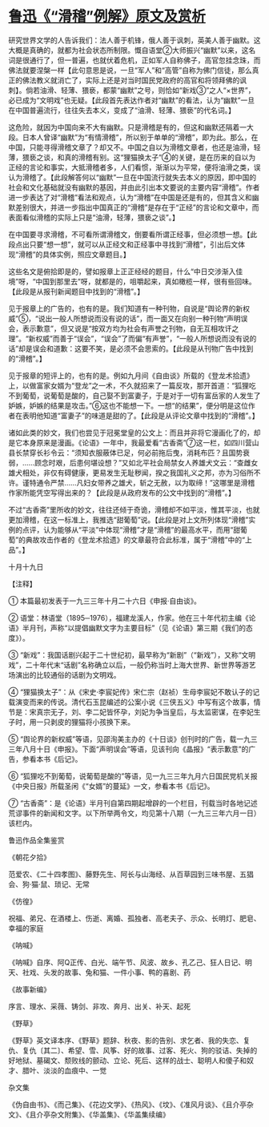 # [鲁迅《“滑稽”例解》原文及赏析](https://www.vrrw.net/wx/8234.html)

研究世界文学的人告诉我们：法人善于机锋，俄人善于讽刺，英美人善于幽默。这大概是真确的，就都为社会状态所制限。慨自语堂②大师振兴“幽默”以来，这名词是很通行了，但一普遍，也就伏着危机，正如军人自称佛子，高官忽挂念珠，而佛法就要涅槃一样【此句意思是说，一旦“军人”和“高管”自称为佛门信徒，那么真正的佛法教义就消亡了，实际上还是对当时国民党政府的高官和将领拜佛的讽刺】。倘若油滑、轻薄、猥亵，都蒙“幽默”之号，则恰如“新戏③”之人“×世界”，必已成为“文明戏”也无疑。【此段首先表达作者对“幽默”的看法，认为“幽默”一旦在中国普遍流行，往往失去本义，变成了“油滑、轻薄、猥亵”的代名词。】



这危险，就因为中国向来不大有幽默。只是滑稽是有的，但这和幽默还隔着一大段。日本人曾译“幽默”为“有情滑稽”，所以别于单单的“滑稽”，即为此。那么，在中国，只能寻得滑稽文章了？却又不。中国之自以为滑稽文章者，也还是油滑，轻薄，猥亵之谈，和真的滑稽有别。这“狸猫换太子”④的关键，是在历来的自以为正经的言论和事实，大抵滑稽者多，人们看惯，渐渐以为平常，便将油滑之类，误认为滑稽了。【此段解答何以“幽默”一旦在中国流行就失去本义的原因，即中国的社会和文化基础就没有幽默的基因，并由此引出本文要说的主要内容“滑稽”。作者进一步表达了对“滑稽”看法和观点，认为“滑稽”在中国是还是有的，但其含义和幽默差别很大，并进一步指出中国真正的“滑稽”是存在于“正经”的言论和文章中，而表面看似滑稽的实际上只是“油滑，轻薄，猥亵之谈”。】

在中国要寻求滑稽，不可看所谓滑稽文，倒要看所谓正经事，但必须想一想。【此段点出只要“想一想”，就可以从正经文和正经事中寻找到“滑稽”，引出后文体现“滑稽”的具体实例，照应文章题目。】

这些名文是俯拾即是的，譬如报章上正正经经的题目，什么“中日交涉渐入佳境”呀，“中国到那里去”呀，就都是的，咀嚼起来，真如橄榄一样，很有些回味。【此段是从报刊新闻题目中找到的“滑稽”。】

见于报章上的广告的，也有的是。我们知道有一种刊物，自说是“舆论界的新权威”⑤，“说出一般人所想说而没有说的话”，而一面又在向别一种刊物“声明误会，表示歉意”，但又说是“按双方均为社会有声誉之刊物，自无互相攻讦之理”。“新权威”而善于“误会”，“误会”了而偏“有声誉”，“一般人所想说而没有说的话”却是误会和道歉：这要不笑，是必须不会思索的。【此段是从刊物广告中找到的“滑稽”。】

见于报章的短评上的，也有的是。例如九月间《自由谈》所载的《登龙术拾遗》上，以做富家女婿为“登龙”之一术，不久就招来了一篇反攻，那开首道：“狐狸吃不到葡萄，说葡萄是酸的，自己娶不到富妻子，于是对于一切有富岳家的人发生了妒嫉，妒嫉的结果是攻击。”⑥这也不能想一下。一想“的结果”，便分明是这位作者在表明他知道“富妻子”的味道是甜的了。【此段是从评论文章中找到的“滑稽”。】

诸如此类的妙文，我们也尝见于冠冕堂皇的公文上：而且并非将它漫画化了的，却是它本身原来是漫画。《论语》一年中，我最爱看“古香斋”⑦这一栏，如四川营山县长禁穿长衫令云：“须知衣服蔽体已足，何必前拖后曳，消耗布匹？且国势衰弱，……顾念时艰，后患何堪设想？”又如北平社会局禁女人养雄犬文云：“查雌女雄犬相处，非仅有碍健康，更易发生无耻秽闻，揆之我国礼义之邦，亦为习俗所不许。谨特通令严禁……凡妇女带养之雄犬，斩之无赦，以为取缔！”这哪里是滑稽作家所能凭空写得出来的？【此段是从政府发布的公文中找到的“滑稽”。】

不过“古香斋”里所收的妙文，往往还倾于奇诡，滑稽却不如平淡，惟其平淡，也就更加滑稽，在这一标准上，我推选“甜葡萄”说。【此段是对上文所列体现“滑稽”实例的点评，认为能够从“平淡”中体现“滑稽”才是“滑稽”的最高水平，而用“甜葡萄”的典故攻击作者的《登龙术拾遗》的文章最符合此标准，属于“滑稽”中的“上品”。】

十月十九日



【注释】

① 本篇最初发表于一九三三年十月二十六日《申报·自由谈》。

② 语堂：林语堂（1895─1976），福建龙溪人，作家。他在三十年代初主编《论语》半月刊，声称“以提倡幽默文字为主要目标”（见《论语》第三期《我们的态度》）。

③ “新戏”：我国话剧兴起于二十世纪初，最早称为“新剧”（“新戏”），又称“文明戏”，二十年代末“话剧”名称确立以后，一般仍称当时上海大世界、新世界等游艺场演出的比较通俗的话剧为文明戏。

④ “狸猫换太子”：从《宋史·李宸妃传》宋仁宗（赵祯）生母李宸妃不敢认子的记载演变而来的传说。清代石玉昆编述的公案小说《三侠五义》中写有这个故事，情节是：宋真宗无子，刘、李二妃皆怀孕，刘妃为争当皇后，与太监密谋，在李妃生子时，用一只剥皮的狸猫将小孩换下来。

⑤ “舆论界的新权威”等语，见邵洵美主办的《十日谈》创刊时的广告，载一九三三年八月十日《申报》。下面“声明误会”等语，见该刊向《晶报》“表示歉意”的广告，参看本书《后记》。

⑥ “狐狸吃不到葡萄，说葡萄是酸的”等语，见一九三三年九月六日国民党机关报《中央日报》所载圣闲《“女婿”的蔓延》一文，参看本书《后记》。

⑦ “古香斋”：是《论语》半月刊自第四期起增辟的一个栏目，刊载当时各地记述荒谬事件的新闻和文字。以下所举两令文，均见第十八期（一九三三年六月一日）该栏内。

鲁迅作品全集鉴赏

《朝花夕拾》

范爱农、《二十四孝图》、藤野先生、阿长与山海经、从百草园到三味书屋、五猖会、狗·猫·鼠、琐记、无常

《仿徨》

祝福、弟兄、在酒楼上、伤逝、离婚、孤独者、高老夫子、示众、长明灯、肥皂、幸福的家庭

《呐喊》

《呐喊》自序、阿Q正传、白光、端午节、风波、故乡、孔乙己、狂人日记、明天、社戏、头发的故事、兔和猫、一件小事、鸭的喜剧、药

《故事新编》

序言、理水、采薇、铸剑、非攻、奔月、出关、补天、起死

《野草》

《野草》英文译本序、《野草》题辞、秋夜、影的告别、求乞者、我的失恋、复仇、复仇〔其二〕、希望、雪、风筝、好的故事、过客、死火、狗的驳诘、失掉的好地狱、墓碣文、颓败线的颤动、立论、死后、这样的战士、聪明人和傻子和奴才、腊叶、淡淡的血痕中、一觉

杂文集

《伪自由书》、《而己集》、《花边文学》、《热风》、《坟》、《准风月谈》、《且介亭杂文》、《且介亭杂文附集》、《华盖集》、《华盖集续编》

